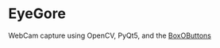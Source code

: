 # EyeGore
WebCam capture using OpenCV, PyQt5, and the [BoxOButtons](https://github.com/JosephEoff/BoxOButtons)
